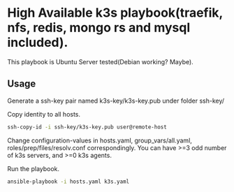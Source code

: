 # High Available k3s playbook(traefik, nfs, redis, mongo rs and mysql included).
This playbook is Ubuntu Server tested(Debian working? Maybe).

## Usage
Generate a ssh-key pair named k3s-key/k3s-key.pub under folder ssh-key/

Copy identity to all hosts.
```sh
ssh-copy-id -i ssh-key/k3s-key.pub user@remote-host
```
Change configuration-values in hosts.yaml, group_vars/all.yaml, roles/prep/files/resolv.conf correspondingly. You can have >=3 odd number of k3s servers, and >=0 k3s agents.

Run the playbook.
```sh
ansible-playbook -i hosts.yaml k3s.yaml
```
